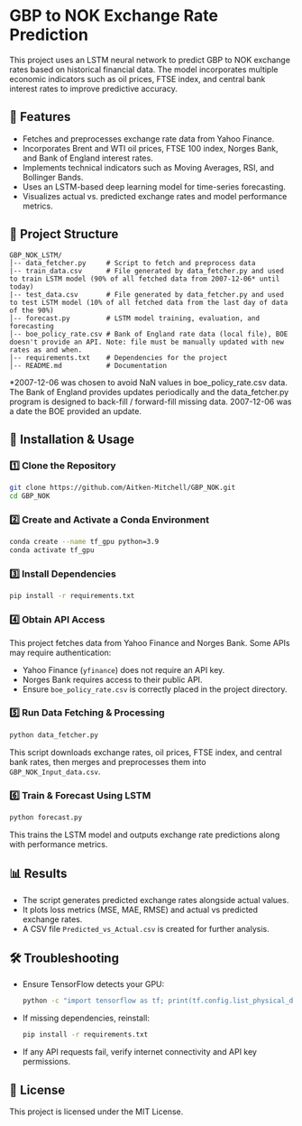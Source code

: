 # GBP to NOK Exchange Rate Prediction

This project uses an LSTM neural network to predict GBP to NOK exchange rates based on historical financial data. The model incorporates multiple economic indicators such as oil prices, FTSE index, and central bank interest rates to improve predictive accuracy.

## 📌 Features
- Fetches and preprocesses exchange rate data from Yahoo Finance.
- Incorporates Brent and WTI oil prices, FTSE 100 index, Norges Bank, and Bank of England interest rates.
- Implements technical indicators such as Moving Averages, RSI, and Bollinger Bands.
- Uses an LSTM-based deep learning model for time-series forecasting.
- Visualizes actual vs. predicted exchange rates and model performance metrics.

## 📂 Project Structure
```
GBP_NOK_LSTM/
│-- data_fetcher.py     # Script to fetch and preprocess data
|-- train_data.csv      # File generated by data_fetcher.py and used to train LSTM model (90% of all fetched data from 2007-12-06* until today)
|-- test_data.csv       # File generated by data_fetcher.py and used to test LSTM model (10% of all fetched data from the last day of data of the 90%)
│-- forecast.py         # LSTM model training, evaluation, and forecasting
│-- boe_policy_rate.csv # Bank of England rate data (local file), BOE doesn't provide an API. Note: file must be manually updated with new rates as and when.
│-- requirements.txt    # Dependencies for the project
│-- README.md           # Documentation
```
*2007-12-06 was chosen to avoid NaN values in boe_policy_rate.csv data. The Bank of England provides updates periodically and the data_fetcher.py program is designed to back-fill / forward-fill missing data. 2007-12-06 was a date the BOE provided an update.

## 🚀 Installation & Usage
### 1️⃣ Clone the Repository
```bash
git clone https://github.com/Aitken-Mitchell/GBP_NOK.git
cd GBP_NOK
```

### 2️⃣ Create and Activate a Conda Environment
```bash
conda create --name tf_gpu python=3.9
conda activate tf_gpu
```

### 3️⃣ Install Dependencies
```bash
pip install -r requirements.txt
```

### 4️⃣ Obtain API Access
This project fetches data from Yahoo Finance and Norges Bank. Some APIs may require authentication:
- Yahoo Finance (`yfinance`) does not require an API key.
- Norges Bank requires access to their public API.
- Ensure `boe_policy_rate.csv` is correctly placed in the project directory.

### 5️⃣ Run Data Fetching & Processing
```bash
python data_fetcher.py
```
This script downloads exchange rates, oil prices, FTSE index, and central bank rates, then merges and preprocesses them into `GBP_NOK_Input_data.csv`.

### 6️⃣ Train & Forecast Using LSTM
```bash
python forecast.py
```
This trains the LSTM model and outputs exchange rate predictions along with performance metrics.

## 📊 Results
- The script generates predicted exchange rates alongside actual values.
- It plots loss metrics (MSE, MAE, RMSE) and actual vs predicted exchange rates.
- A CSV file `Predicted_vs_Actual.csv` is created for further analysis.

## 🛠️ Troubleshooting
- Ensure TensorFlow detects your GPU:
  ```bash
  python -c "import tensorflow as tf; print(tf.config.list_physical_devices('GPU'))"
  ```
- If missing dependencies, reinstall:
  ```bash
  pip install -r requirements.txt
  ```
- If any API requests fail, verify internet connectivity and API key permissions.

## 📜 License
This project is licensed under the MIT License.

